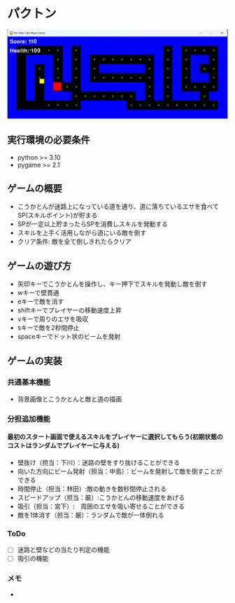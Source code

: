 # パクトン

![title](fig/スクリーンショット%202024-11-05%20180835.png)
## 実行環境の必要条件
* python >= 3.10
* pygame >= 2.1

## ゲームの概要
* こうかとんが迷路上になっている道を通り、道に落ちているエサを食べてSP(スキルポイント)が貯まる
* SPが一定以上貯まったらSPを消費しスキルを発動する
* スキルを上手く活用しながら道にいる敵を倒す
* クリア条件: 敵を全て倒しきれたらクリア

## ゲームの遊び方
* 矢印キーでこうかとんを操作し、キー押下でスキルを発動し敵を倒す
* wキーで壁貫通
* eキーで敵を消す
* shiftキーでプレイヤーの移動速度上昇
* vキーで周りのエサを吸収
* sキーで敵を2秒間停止
* spaceキーでドット状のビームを発射

## ゲームの実装
### 共通基本機能
* 背景画像とこうかとんと敵と道の描画

### 分担追加機能
#### 最初のスタート画面で使えるスキルをプレイヤーに選択してもらう(初期状態のコストはランダムでプレイヤーに与える)
* 壁抜け（担当：下川）：迷路の壁をすり抜けることができる
* 向いた方向にビーム発射（担当：中島）：ビームを発射して敵を倒すことができる
* 時間停止（担当：林田）:敵の動きを数秒間停止される
* スピードアップ（担当：厳）:こうかとんの移動速度をあげる
* 吸引（担当：宮下）:　周囲のエサを吸い寄せることができる
* 敵を1体消す（担当：厳）：ランダムで敵が一体倒れる

### ToDo
- [ ] 迷路と壁などの当たり判定の機能
- [ ] 吸引の機能

### メモ
* 
